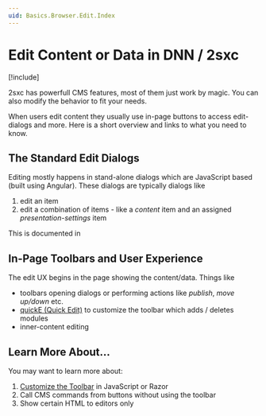```yaml
---
uid: Basics.Browser.Edit.Index
---
```

# Edit Content or Data in DNN / 2sxc

[!include[](~/basics/stack/_shared-float-summary.md)]
<style>
  .context-box-summary .browser-edit,
  .context-box-summary .browser-edit-ui { visibility: visible; }
</style>

2sxc has powerfull CMS features, most of them just work by magic. 
You can also modify the behavior to fit your needs.

When users edit content they usually use in-page buttons to access edit-dialogs and more. Here is a short overview and links to what you need to know.

## The Standard Edit Dialogs

Editing mostly happens in stand-alone dialogs which are JavaScript based (built using Angular). These dialogs are typically dialogs like

1. edit an item
1. edit a combination of items - like a _content_ item and an assigned _presentation-settings_ item

This is documented in [](xref:Basics.Browser.EditForm.Index)

## In-Page Toolbars and User Experience

The edit UX begins in the page showing the content/data. Things like

* toolbars opening dialogs or performing actions like _publish_, _move up/down_ etc. 
* [quickE (Quick Edit)](xref:Basics.Browser.EditUx.QuickE) to customize the toolbar which adds / deletes modules
* inner-content editing


## Learn More About...

You may want to learn more about:

1. [Customize the Toolbar](xref:Basics.Browser.EditUx.Toolbars.Index) in JavaScript or Razor
1. Call CMS commands from buttons without using the toolbar
1. Show certain HTML to editors only